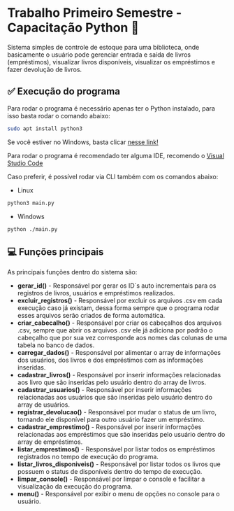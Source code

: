
# Trabalho Primeiro Semestre - Capacitação Python 🐍

Sistema simples de controle de estoque para uma biblioteca, onde basicamente o usuário pode gerenciar entrada e saída de livros (empréstimos), visualizar livros disponíveis, visualizar os empréstimos e fazer devolução de livros.

## ✅ Execução do programa

Para rodar o programa é necessário apenas ter o Python instalado, para isso basta rodar o comando abaixo: 

```bash
sudo apt install python3
```
Se você estiver no Windows, basta clicar [nesse link!](https://www.python.org/downloads/)

Para rodar o programa é recomendado ter alguma IDE, recomendo o [Visual Studio Code](https://code.visualstudio.com/Download)

Caso preferir, é possível rodar via CLI também com os comandos abaixo: 
- Linux
```bash
python3 main.py
```
- Windows
```bash
python ./main.py
```

## 💻 Funções principais

As principais funções dentro do sistema são: 

- **gerar_id()** - Responsável por gerar os ID´s auto incrementais para os registros de livros, usuários e empréstimos realizados.
- **excluir_registros()** - Responsável por excluir os arquivos .csv em cada execução caso já existam, dessa forma sempre que o programa rodar esses arquivos serão criados de forma automática.
- **criar_cabecalho()** - Responsável por criar os cabeçalhos dos arquivos .csv, sempre que abrir os arquivos .csv ele já adiciona por padrão o cabeçalho que por sua vez corresponde aos nomes das colunas de uma tabela no banco de dados.
- **carregar_dados()** - Responsável por alimentar o array de informações dos usuários, dos livros e dos empréstimos com as informações inseridas.
- **cadastrar_livros()** - Responsável por inserir informações relacionadas aos livro que são inseridas pelo usuário dentro do array de livros.
- **cadastrar_usuarios()** - Responsável por inserir informações relacionadas aos usuários que são inseridas pelo usuário dentro do array de usuários.
- **registrar_devolucao()** - Responsável por mudar o status de um livro, tornando ele disponível para outro usuário fazer um empréstimo.
- **cadastrar_emprestimo()** - Responsável por inserir informações relacionadas aos empréstimos que são inseridas pelo usuário dentro do array de empréstimos.
- **listar_emprestimos()** - Responsável por listar todos os empréstimos registrados no tempo de execução do programa.
- **listar_livros_disponiveis()** - Responsável por listar todos os livros que possuem o status de disponíveis dentro do tempo de execução.
- **limpar_console()** - Responsável por limpar o console e facilitar a visualização da execução do programa.
- **menu()** - Responsável por exibir o menu de opções no console para o usuário.
